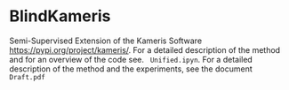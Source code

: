 # BlindKameris
Semi-Supervised Extension of the Kameris Software https://pypi.org/project/kameris/. For a detailed description of the method and for an overview of the code see. ``` Unified.ipyn```. For a detailed description of the method and the experiments, see the document ```Draft.pdf```
